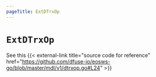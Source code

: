 ```yaml
---
pageTitle: ExtDTrxOp
---
```


# `ExtDTrxOp`

See this {{< external-link title="source code for reference" href="https://github.com/dfuse-io/eosws-go/blob/master/mdl/v1/dtrxop.go#L24" >}}
